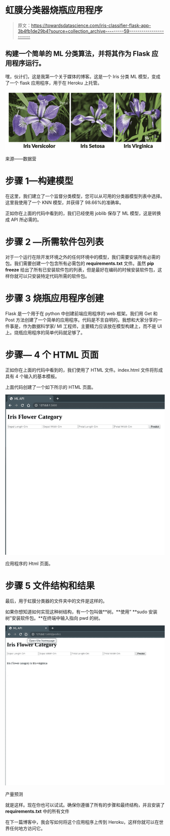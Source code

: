 # 虹膜分类器烧瓶应用程序

> 原文：<https://towardsdatascience.com/iris-classifier-flask-app-3b4fb1de29b4?source=collection_archive---------59----------------------->

## 构建一个简单的 ML 分类算法，并将其作为 Flask 应用程序运行。

嘿，伙计们，这是我第一个关于媒体的博客。这是一个 Iris 分类 ML 模型，变成了一个 flask 应用程序，用于在 Heroku 上托管。

![](img/7425d335e92cbc88b47c94478b951309.png)

来源——数据营

# 步骤 1—构建模型

在这里，我们建立了一个监督分类模型，您可以从可用的分类器模型列表中选择。这里我使用了一个 KNN 模型，并获得了 98.66%的准确率。

正如你在上面的代码中看到的，我们已经使用 joblib 保存了 ML 模型，这是转换成 API 所必需的。

# 步骤 2 —所需软件包列表

对于一个运行在除开发环境之外的任何环境中的模型，我们需要安装所有必需的包。我们需要创建一个包含所有必需包的 **requirements.txt** 文件。虽然 **pip freeze** 给出了所有已安装软件包的列表，但是最好在编码的时候安装软件包，这样你就可以只安装特定代码所需的软件包。

# **步骤 3 烧瓶应用程序创建**

Flask 是一个用于在 python 中创建前端应用程序的 web 框架。我们用 Get 和 Post 方法创建了一个简单的应用程序。代码是不言自明的。我想和大家分享的一件事是，作为数据科学家/ Ml 工程师，主要精力应该放在模型构建上，而不是 UI 上。烧瓶应用程序的简单代码就足够了。

# 步骤— 4 个 HTML 页面

正如你在上面的代码中看到的，我们使用了 HTML 文件。index.html 文件将形成具有 4 个输入的基本模板。

上面代码创建了一个如下所示的 HTML 页面。

![](img/bae65cb3dd87f04588e9d561b6409abf.png)

应用程序的 Html 页面。

# **步骤 5 文件结构和结果**

最后，用于虹膜分类器的文件夹中的文件是这样的。

如果你想知道如何实现这种树结构，有一个包叫做**树。**使用“ **sudo 安装树”安装软件包。**在终端中输入指向 pwd 的树。

![](img/dea3cfba80ebdaa693f653ab50e91026.png)

产量预测

就是这样。现在你也可以试试。确保你遵循了所有的步骤和最终结构，并且安装了 **requirements.txt** 中的所有文件

在下一篇博客中，我会写如何将这个应用程序上传到 Heroku，这样你就可以在世界任何地方访问它。